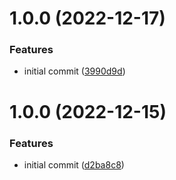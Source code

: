 # 1.0.0 (2022-12-17)


### Features

* initial commit ([3990d9d](https://github.com/bloc-state/hacker-news/commit/3990d9def025be64897143f02ce07dadcecf10ac))

# 1.0.0 (2022-12-15)

### Features

- initial commit ([d2ba8c8](https://github.com/bloc-state/todos/commit/d2ba8c82b1cde83a5e021c8b73ee1cf7232f807b))
